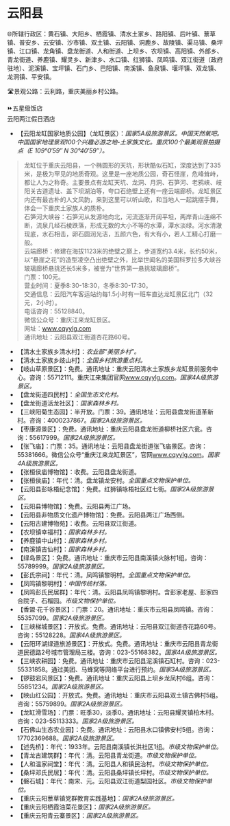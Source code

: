 # 云阳县  
🌐所辖行政区：黄石镇、大阳乡、栖霞镇、清水土家乡、路阳镇、后叶镇、蔈草镇、普安乡、云安镇、沙市镇、双土镇、云阳镇、洞鹿乡、故陵镇、渠马镇、桑坪镇、江口镇、龙角镇、盘龙街道、人和街道、上坝乡、农坝镇、高阳镇、外郎乡、青龙街道、养鹿镇、耀灵乡、新津乡、水口镇、红狮镇、凤鸣镇、双江街道（政府驻地）、泥溪镇、宝坪镇、石门乡、巴阳镇、南溪镇、鱼泉镇、堰坪镇、双龙镇、龙洞镇、平安镇。  

🛣️景观公路：云利路，重庆美丽乡村公路。  

⏩五星级饭店  
云阳两江假日酒店  

* 【云阳龙缸国家地质公园】（龙缸景区）：*国家5A级旅游景区。中国天然氧吧。中国国家地理景观100个兴趣必游之地-土家族文化。重庆100个最美观景拍摄点（E 109°0′59″ N 30°40′59″）。*  
> 龙缸位于重庆云阳县，一个椭圆形的天坑，形状酷似石缸，深度达到了335米，是极为罕见的地质奇观。这里是一座地质公园，奇石怪崖，危峰耸峙，都让人为之称奇。主要景点有龙缸天坑、龙洞、月洞、石笋河、老鸦峡、岐阳关古道遗址、盖下坝湖泊等，夸口石绝壁上还有一座云端廊桥。龙缸景区内还有最古朴的人文风韵，来到这里可以听山歌，和当地人一起跳摆手舞，体会一下重庆土家族人的质朴。  
> 石笋河大峡谷：石笋河从发源地向北，河流逐渐开阔平坦，两岸青山连绵不断，流泉几经石棱跌落，形成无数的大小不等的水潭，潭水淡绿。河水清澈现底，水石相击，卵石圆润光洁，五颜六色，有大有小，若人工精心打磨一般。  
> 云端廊桥：修建在海拔1123米的绝壁之巅上，步道宽约3.4米，长约50米，以“悬崖之花”的造型凌空凸出绝壁之外，比举世闻名的美国科罗拉多大峡谷玻璃廊桥悬挑还长5米多，被誉为“世界第一悬挑玻璃廊桥”。  
> 门票：100元。  
> 营业时间：夏季8:30-18:30，冬季8:30-17:30。  
> 交通信息：云阳汽车客运站约每1.5小时有一班车直达龙缸景区北门（32元，2小时）。  
> 电话咨询：55128840。  
> 微信公众号：重庆江来龙缸景区。  
> 网址：<a href="http://www.cqyylg.com" target="_blank">www.cqyylg.com</a>  
> 通讯地址：云阳县双江街道杏花路60号。  
* 【清水土家族乡清水村】：*农业部“美丽乡村”。*  
* 【清水土家族乡歧山村】：*全国乡村旅游重点村。*  
* 【岐山草原景区】：免费。通讯地址：重庆云阳清水土家族乡龙缸景前服务中心。咨询：55712111。重庆江来集团官网<a href="http://www.cqyylg.com" target="_blank">www.cqyylg.com</a>。*国家4A级旅游景区。*  
* 【盘龙街道四民村】：*全国生态文化村。*  
* 【盘龙街道活龙社区】：*国家森林乡村。*  
* 【三峡阳菊生态园】：半开放。门票：39。通讯地址：云阳县盘龙街道革新村。咨询：4000237867。*国家2A级旅游景区。*  
* 【枣康源景区】：免费。通讯地址：重庆云阳县盘龙街道柳桥社区六瓮。咨询：55617999。*国家2A级旅游景区。*  
* 【张飞庙】：门票：35。通讯地址：云阳县盘龙街道张飞庙景区。咨询：55381666。微信公众号“重庆江来龙缸景区”，官网<a href="http://www.cqyylg.com" target="_blank">www.cqyylg.com</a>。*国家4A级旅游景区。*  
* 【张桓侯庙博物馆】：收费。云阳县盘龙街道。  
* 【张桓侯庙】：年代：清。盘龙镇龙安村。*全国重点文物保护单位。*  
* 【云阳县彭咏梧纪念馆】：免费。红狮镇咏梧社区红七街。*国家2A级旅游景区。*  
* 【云阳县博物馆】：免费。云阳县两江广场。  
* 【云阳县非物质文化遗产博物馆】：免费。云阳县两江广场西侧。  
* 【云阳古建博物苑】：收费。云阳县双江街道。  
* 【农坝镇幸福村】：*国家森林乡村。*  
* 【养鹿镇中山村】：*国家森林乡村。*  
* 【南溪镇吉仙村】：*国家森林乡村。*  
* 【绿岛景区】：免费。通讯地址：重庆市云阳县南溪镇火脉村1组。咨询：55789999。*国家2A级旅游景区。*  
* 【彭氏宗祠】：年代：清。凤鸣镇黎明村。*全国重点文物保护单位。*  
* 【凤鸣镇黎明村】：*中国传统村落。*  
* 【凤鸣彭氏民居群】：年代：清。云阳县凤鸣镇黎明村。含彭家老屋、彭家四合院子、石榴园。*市级文物保护单位。*  
* 【香盟·花千谷景区】：门票：20。通讯地址：重庆市云阳县凤鸣镇。咨询：55357099。*国家2A级旅游景区。*  
* 【三峡梯城景区】：开放式。免费。通讯地址：云阳县双江街道杏花路60号。咨询：55128228。*国家4A级旅游景区。*  
* 【云阳环湖绿道旅游景区】：开放式。免费。通讯地址：重庆市云阳县青龙街道民德路2号城市管理局三楼。咨询：023-55168382。*国家4A级旅游景区。*  
* 【三峡农耕园】：免费。通讯地址：重庆市云阳县泥溪镇石缸村。咨询：023-55331858。通过美团、马蜂窝等网络平台进行预约。*国家3A级旅游景区。*  
* 【锣鼓宕风景区】：免费。通讯地址：重庆云阳县上坝乡龙凤村6组。咨询：55851234。*国家2A级旅游景区。*  
* 【映山红公园】：开放式。免费。通讯地址：重庆市云阳县双土镇古佛村5组。咨询：55759899。*国家2A级旅游景区。*  
* 【龙缸滑雪场】：门票：旺季30，淡季0。通讯地址：云阳县耀灵镇柏木村。咨询：023-55113333。*国家2A级旅游景区。*  
* 【石佛山生态农业园】：免费。通讯地址：云阳县水口镇佛安村5组。咨询：17702369688。*国家2A级旅游景区。*  
* 【述先桥】：年代：1933年。云阳县南溪镇长洪社区1组。*市级文物保护单位。*  
* 【青龙古建筑群】：年代：清。云阳县青龙街道。*市级文物保护单位。*  
* 【人和温家祠堂】：年代：清。云阳县人和镇民治村。*市级文物保护单位。*  
* 【桑坪邓氏民居】：年代：清。云阳县桑坪镇长坪村。*市级文物保护单位。*  
* 【磐石城】：年代：南宋、元。云阳县双江街道梨园社区。*市级文物保护单位。*  
* 【重庆云阳蔈草镇党群教育实践基地】：*国家2A级旅游景区。*  
* 【重庆云阳栖霞油菜花景区】：*国家2A级旅游景区。*  
* 【重庆云阳青云寨景区】：*国家2A级旅游景区。*  

